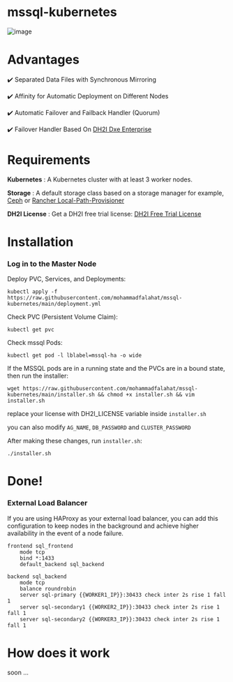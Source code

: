 # mssql-kubernetes

![image](https://github.com/falahatme/mssql-kubernetes/assets/7458874/87e1257e-0063-40fb-9eb9-46f969077146)

# Advantages

✔️ Separated Data Files with Synchronous Mirroring

✔️ Affinity for Automatic Deployment on Different Nodes

✔️ Automatic Failover and Failback Handler (Quorum)

✔️ Failover Handler Based On [DH2I Dxe Enterprise](https://dh2i.com/dxenterprise-high-availability/)

# Requirements

**Kubernetes** : A Kubernetes cluster with at least 3 worker nodes.

**Storage** : A default storage class based on a storage manager for example, [Ceph](https://github.com/mohammadfalahat/rook) or [Rancher Local-Path-Provisioner](https://github.com/rancher/local-path-provisioner)

**DH2I License** : Get a DH2I free trial license: [DH2I Free Trial License](https://clients.dh2i.com/Default.aspx)

# Installation

### Log in to the Master Node

Deploy PVC, Services, and Deployments:

```
kubectl apply -f https://raw.githubusercontent.com/mohammadfalahat/mssql-kubernetes/main/deployment.yml
```

Check PVC (Persistent Volume Claim):

```
kubectl get pvc
```

Check mssql Pods:

```
kubectl get pod -l lblabel=mssql-ha -o wide 
```

If the MSSQL pods are in a running state and the PVCs are in a bound state, then run the installer:

```
wget https://raw.githubusercontent.com/mohammadfalahat/mssql-kubernetes/main/installer.sh && chmod +x installer.sh && vim installer.sh
```

replace your license with DH2I_LICENSE variable inside `installer.sh`

you can also modify `AG_NAME`, `DB_PASSWORD` and `CLUSTER_PASSWORD`

After making these changes, run `installer.sh`:

```
./installer.sh
```

# Done!

### External Load Balancer

If you are using HAProxy as your external load balancer, you can add this configuration to keep nodes in the background and achieve higher availability in the event of a node failure.

```
frontend sql_frontend
    mode tcp
    bind *:1433
    default_backend sql_backend

backend sql_backend
    mode tcp
    balance roundrobin
    server sql-primary {{WORKER1_IP}}:30433 check inter 2s rise 1 fall 1
    server sql-secondary1 {{WORKER2_IP}}:30433 check inter 2s rise 1 fall 1
    server sql-secondary2 {{WORKER3_IP}}:30433 check inter 2s rise 1 fall 1
```

# How does it work
soon ...
